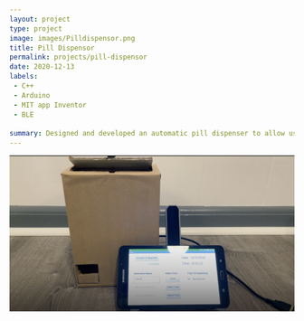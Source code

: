 ```yaml
---
layout: project
type: project
image: images/Pilldispensor.png
title: Pill Dispensor
permalink: projects/pill-dispensor
date: 2020-12-13
labels:
 - C++
 - Arduino
 - MIT app Inventor
 - BLE

summary: Designed and developed an automatic pill dispenser to allow users to organize and manage their medication safely. 
---
```


<img class="ui large rounded image" src="../images/Pilldispensor.png">



